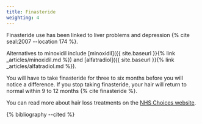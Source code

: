 ```yaml
---
title: Finasteride
weighting: 4
---
```


Finasteride use has been linked to liver problems and depression {% cite seal:2007 --location 174 %}.

Alternatives to minoxidil include [minoxidil]({{ site.baseurl }}{% link _articles/minoxidil.md %}) and [alfatradiol]({{ site.baseurl }}{% link _articles/alfatradiol.md %}).

You will have to take finasteride for three to six months before you will notice a difference. If you stop taking finasteride, your hair will return to normal within 9 to 12 months {% cite finasteride %}.

You can read more about hair loss treatments on the [NHS Choices website](http://www.nhs.uk/Conditions/Hair-loss/Pages/Treatment.aspx).

{% bibliography --cited %}